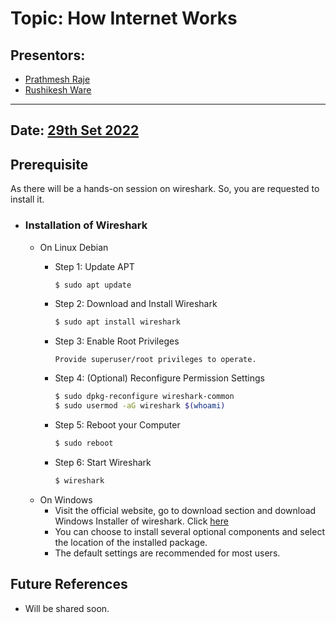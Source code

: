 # Topic: How Internet Works
## Presentors: 
- [Prathmesh Raje](https://github.com/prathameshraje23)
- [Rushikesh Ware](https://github.com/rushiware)
---
## Date: [29th  Set 2022]()

## Prerequisite
As there will be a hands-on session on wireshark. So, you are requested to install it.
- ### Installation of Wireshark
  - On Linux Debian
    - Step 1: Update APT
      ```bash
      $ sudo apt update
      ```
    
    - Step 2: Download and Install Wireshark
      ```bash
      $ sudo apt install wireshark
      ```
    
    - Step 3: Enable Root Privileges
      ```
      Provide superuser/root privileges to operate.
      ```
    
    - Step 4: (Optional) Reconfigure Permission Settings
      ```bash
      $ sudo dpkg-reconfigure wireshark-common
      $ sudo usermod -aG wireshark $(whoami)
      ```
    
    - Step 5: Reboot your Computer
      ```bash
      $ sudo reboot
      ```
    
    - Step 6: Start Wireshark
      ```bash
      $ wireshark
      ```
  - On Windows
    - Visit the official website, go to download section and download Windows Installer of wireshark. Click [here](https://www.wireshark.org/#download)
    - You can choose to install several optional components and select the location of the installed package. 
    - The default settings are recommended for most users.


## Future References
- Will be shared soon.
